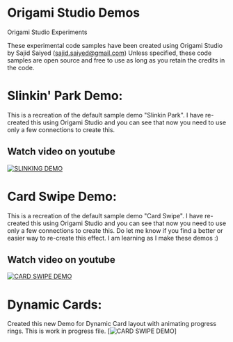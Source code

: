 # Origami Studio Demos
Origami Studio Experiments

These experimental code samples have been created using Origami Studio by Sajid Saiyed (sajid.saiyed@gmail.com)
Unless specified, these code samples are open source and free to use as long as you retain the credits in the code.

# Slinkin' Park Demo:
This is a recreation of the default sample demo "Slinkin Park".
I have re-created this using Origami Studio and you can see that now you need to use only a few connections to create this.

## Watch video on youtube
[![SLINKING DEMO](http://www.ssdesigninteractive.com/slinkin.png)](https://www.youtube.com/watch?v=kDrCZNf8O0Q)


# Card Swipe Demo:
This is a recreation of the default sample demo "Card Swipe".
I have re-created this using Origami Studio and you can see that now you need to use only a few connections to create this.
Do let me know if you find a better or easier way to re-create this effect. I am learning as I make these demos :)

## Watch video on youtube
[![CARD SWIPE DEMO](http://www.ssdesigninteractive.com/card_swipe.png)](https://youtu.be/uMf3qO3IHcE)


# Dynamic Cards:
Created this new Demo for Dynamic Card layout with animating progress rings.
This is work in progress file.
[![CARD SWIPE DEMO](http://www.ssdesigninteractive.com/cardswipe.png)]
